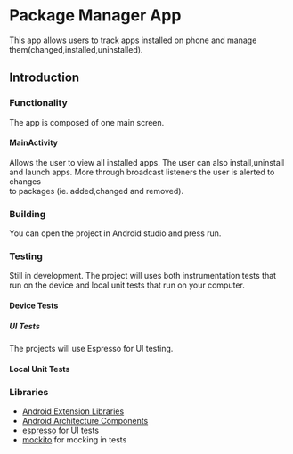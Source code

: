 Package Manager App
===========================================================

This app allows users to track apps installed on phone and manage them(changed,installed,uninstalled).


Introduction
-------------

### Functionality
The app is composed of one main screen.
#### MainActivity
Allows the user to view all installed apps.
The user can also install,uninstall and launch apps. More 
through broadcast listeners the user is alerted to changes  
to packages (ie. added,changed and removed).
 
  
### Building
You can open the project in Android studio and press run.
### Testing
Still in development. 
The project will uses both instrumentation tests that run on the device
and local unit tests that run on your computer. 

#### Device Tests
##### UI Tests
The projects will use Espresso for UI testing.  

#### Local Unit Tests 


### Libraries
* [Android Extension Libraries][extension-lib]
* [Android Architecture Components][arch]  
* [espresso][espresso] for UI tests
* [mockito][mockito] for mocking in tests
 


[extension-lib]: https://developer.android.com/jetpack/androidx
[arch]: https://developer.android.com/topic/libraries/architecture
[espresso]: https://google.github.io/android-testing-support-library/docs/espresso/ 
[mockito]: http://site.mockito.org 

 
